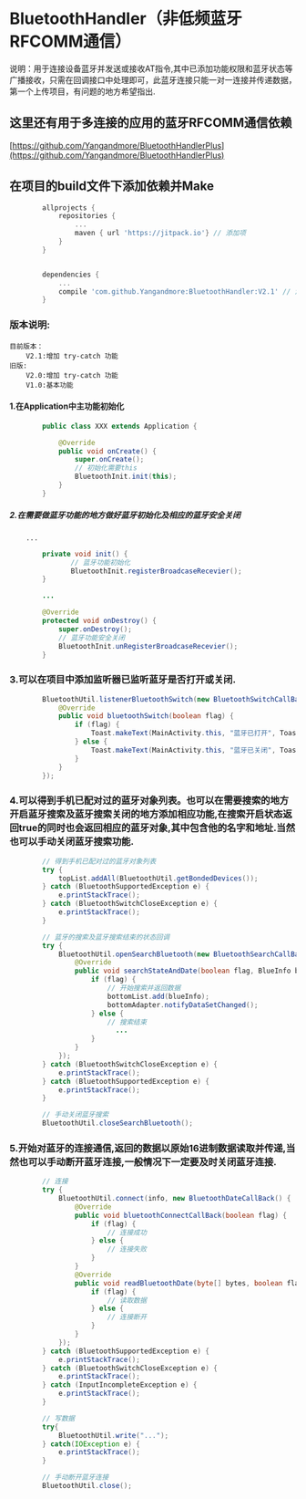 BluetoothHandler（非低频蓝牙RFCOMM通信）
===================================
说明：用于连接设备蓝牙并发送或接收AT指令,其中已添加功能权限和蓝牙状态等广播接收，只需在回调接口中处理即可，此蓝牙连接只能一对一连接并传递数据，第一个上传项目，有问题的地方希望指出.


这里还有用于多连接的应用的蓝牙RFCOMM通信依赖 
-----------------------------------
[https://github.com/Yangandmore/BluetoothHandlerPlus](https://github.com/Yangandmore/BluetoothHandlerPlus)



在项目的build文件下添加依赖并Make
-----------------------------------
```groovy
        allprojects {
            repositories {
                ...
                maven { url 'https://jitpack.io'} // 添加项
            }
        }


        dependencies {
            ...
            compile 'com.github.Yangandmore:BluetoothHandler:V2.1' // 添加项
        }
```


### 版本说明:
    目前版本：
        V2.1:增加 try-catch 功能
    旧版:
        V2.0:增加 try-catch 功能
        V1.0:基本功能



#### 1.在Application中主功能初始化
```Java
        public class XXX extends Application {

            @Override
            public void onCreate() {
                super.onCreate();
                // 初始化需要this
                BluetoothInit.init(this);
            }
        }
```

##### 2.在需要做蓝牙功能的地方做好蓝牙初始化及相应的蓝牙安全关闭

        ...
```Java
        private void init() {
               // 蓝牙功能初始化
               BluetoothInit.registerBroadcaseRecevier();
        }

        ...

        @Override
        protected void onDestroy() {
            super.onDestroy();
            // 蓝牙功能安全关闭
            BluetoothInit.unRegisterBroadcaseRecevier();
        }
```

### 3.可以在项目中添加监听器已监听蓝牙是否打开或关闭.

```Java
        BluetoothUtil.listenerBluetoothSwitch(new BluetoothSwitchCallBack() {
            @Override
            public void bluetoothSwitch(boolean flag) {
                if (flag) {
                    Toast.makeText(MainActivity.this, "蓝牙已打开", Toast.LENGTH_SHORT).show();
                } else {
                    Toast.makeText(MainActivity.this, "蓝牙已关闭", Toast.LENGTH_SHORT).show();
                }
            }
        });
```


### 4.可以得到手机已配对过的蓝牙对象列表。也可以在需要搜索的地方开启蓝牙搜索及蓝牙搜索关闭的地方添加相应功能,在搜索开启状态返回true的同时也会返回相应的蓝牙对象,其中包含他的名字和地址.当然也可以手动关闭蓝牙搜索功能.

```Java
        // 得到手机已配对过的蓝牙对象列表
        try {
            topList.addAll(BluetoothUtil.getBondedDevices());
        } catch (BluetoothSupportedException e) {
            e.printStackTrace();
        } catch (BluetoothSwitchCloseException e) {
            e.printStackTrace();
        }
```

```Java
        // 蓝牙的搜索及蓝牙搜索结束的状态回调
        try {
            BluetoothUtil.openSearchBluetooth(new BluetoothSearchCallBack() {
                @Override
                public void searchStateAndDate(boolean flag, BlueInfo blueInfo) {
                    if (flag) {
                        // 开始搜索并返回数据
                        bottomList.add(blueInfo);
                        bottomAdapter.notifyDataSetChanged();
                    } else {
                        // 搜索结束
                          ...
                    }
                }
            });
        } catch (BluetoothSwitchCloseException e) {
            e.printStackTrace();
        } catch (BluetoothSupportedException e) {
            e.printStackTrace();
        }
```

```Java
        // 手动关闭蓝牙搜索
        BluetoothUtil.closeSearchBluetooth();
```

### 5.开始对蓝牙的连接通信,返回的数据以原始16进制数据读取并传递,当然也可以手动断开蓝牙连接,一般情况下一定要及时关闭蓝牙连接.

```Java
        // 连接
        try {
            BluetoothUtil.connect(info, new BluetoothDateCallBack() {
                @Override
                public void bluetoothConnectCallBack(boolean flag) {
                    if (flag) {
                        // 连接成功
                    } else {
                        // 连接失败
                    }
                }
                @Override
                public void readBluetoothDate(byte[] bytes, boolean flag) {
                    if (flag) {
                        // 读取数据
                    } else {
                        // 连接断开
                    }
                }
            });
        } catch (BluetoothSupportedException e) {
            e.printStackTrace();
        } catch (BluetoothSwitchCloseException e) {
            e.printStackTrace();
        } catch (InputIncompleteException e) {
            e.printStackTrace();
        }
```

```Java
        // 写数据
        try{
            BluetoothUtil.write("...");
        } catch(IOException e) {
            e.printStackTrace();
        }
```

```Java
        // 手动断开蓝牙连接
        BluetoothUtil.close();
```